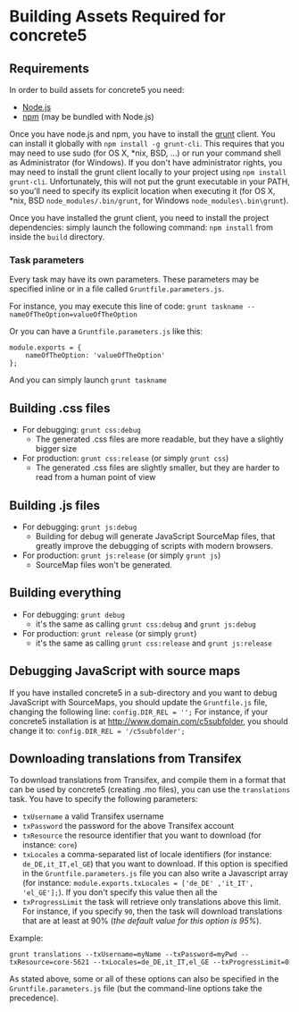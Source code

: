 # Building Assets Required for concrete5


## Requirements
In order to build assets for concrete5 you need:
- [Node.js](http://nodejs.org/)
- [npm](http://npmjs.org/) (may be bundled with Node.js)

Once you have node.js and npm, you have to install the [grunt](http://gruntjs.com/) client.
You can install it globally with `npm install -g grunt-cli`. This requires that you may need to use sudo (for OS X, *nix, BSD, …) or run your command shell as Administrator (for Windows).
If you don't have administrator rights, you may need to install the grunt client locally to your project using `npm install grunt-cli`.
Unfortunately, this will not put the grunt executable in your PATH, so you'll need to specify its explicit location when executing it (for OS X, *nix, BSD `node_modules/.bin/grunt`, for Windows `node_modules\.bin\grunt`).

Once you have installed the grunt client, you need to install the project dependencies: simply launch the following command: `npm install` from inside the `build` directory.

### Task parameters

Every task may have its own parameters. These parameters may be specified inline or in a file called `Gruntfile.parameters.js`.

For instance, you may execute this line of code:
`grunt taskname --nameOfTheOption=valueOfTheOption`

Or you can have a  `Gruntfile.parameters.js` like this:
```
module.exports = {
	nameOfTheOption: 'valueOfTheOption'
};
```
And you can simply launch `grunt taskname`


## Building .css files

- For debugging: `grunt css:debug`
	- The generated .css files are more readable, but they have a slightly bigger size
- For production: `grunt css:release` (or simply `grunt css`)
	-  The generated .css files are slightly smaller, but they are harder to read from a human point of view


## Building .js files

- For debugging: `grunt js:debug`
	- Building for debug will generate JavaScript SourceMap files, that greatly improve the debugging of scripts with modern browsers.
- For production: `grunt js:release` (or simply `grunt js`)
	- SourceMap files won't be generated.  


## Building everything

- For debugging: `grunt debug`
	- it's the same as calling `grunt css:debug` and `grunt js:debug`
- For production: `grunt release` (or simply `grunt`)
	- it's the same as calling `grunt css:release` and `grunt js:release`


## Debugging JavaScript with source maps

If you have installed concrete5 in a sub-directory and you want to debug JavaScript with SourceMaps, you should update the `Gruntfile.js` file, changing the following line:
`config.DIR_REL = '';`
For instance, if your concrete5 installation is at http://www.domain.com/c5subfolder, you should change it to:
`config.DIR_REL = '/c5subfolder';`


## Downloading translations from Transifex

To download translations from Transifex, and compile them in a format that can be used by concrete5 (creating .mo files), you can use the `translations` task.
You have to specify the following parameters:
- `txUsername` a valid Transifex username
- `txPassword` the password for the above Transifex account
- `txResource` the resource identifier that you want to download (for instance: `core`)
- `txLocales` a comma-separated list of locale identifiers (for instance: `de_DE,it_IT,el_GE`) that you want to download. If this option is specified in the `Gruntfile.parameters.js` file you can also write a Javascript array (for instance: `module.exports.txLocales = ['de_DE' ,'it_IT', 'el_GE'];`). If you don't specify this value then all the 
- `txProgressLimit` the task will retrieve only translations above this limit. For instance, if you specify `90`, then the task will download translations that are at least at 90% (_the default value for this option is 95%_).

Example:
```Shell
grunt translations --txUsername=myName --txPassword=myPwd --txResource=core-5621 --txLocales=de_DE,it_IT,el_GE --txProgressLimit=0
```
As stated above, some or all of these options can also be specified in the `Gruntfile.parameters.js` file (but the command-line options take the precedence).